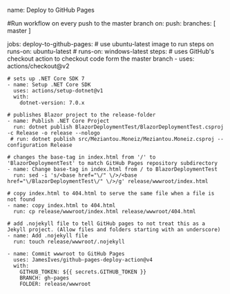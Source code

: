 
name:
  Deploy to GitHub Pages

#Run workflow on every push to the master branch
on:
  push:
    branches: [ master ]

jobs:
  deploy-to-github-pages:
    # use ubuntu-latest image to run steps on
    runs-on: ubuntu-latest
    # runs-on: windows-latest
    steps:
    # uses GitHub's checkout action to checkout code form the master branch
    - uses: actions/checkout@v2
    
    # sets up .NET Core SDK 7
    - name: Setup .NET Core SDK
      uses: actions/setup-dotnet@v1
      with:
        dotnet-version: 7.0.x  

    # publishes Blazor project to the release-folder
    - name: Publish .NET Core Project
      run: dotnet publish BlazorDeploymentTest/BlazorDeploymentTest.csproj -c Release -o release --nologo
     # run: dotnet publish src/Meziantou.Moneiz/Meziantou.Moneiz.csproj --configuration Release
    
    # changes the base-tag in index.html from '/' to 'BlazorDeploymentTest' to match GitHub Pages repository subdirectory
    - name: Change base-tag in index.html from / to BlazorDeploymentTest
      run: sed -i 's/<base href="\/" \/>/<base href="\/BlazorDeploymentTest\/" \/>/g' release/wwwroot/index.html
    
    # copy index.html to 404.html to serve the same file when a file is not found
    - name: copy index.html to 404.html
      run: cp release/wwwroot/index.html release/wwwroot/404.html

    # add .nojekyll file to tell GitHub pages to not treat this as a Jekyll project. (Allow files and folders starting with an underscore)
    - name: Add .nojekyll file
      run: touch release/wwwroot/.nojekyll
      
    - name: Commit wwwroot to GitHub Pages
      uses: JamesIves/github-pages-deploy-action@v4
      with:
        GITHUB_TOKEN: ${{ secrets.GITHUB_TOKEN }}
        BRANCH: gh-pages
        FOLDER: release/wwwroot
